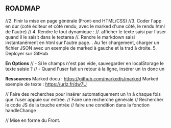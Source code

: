 ## ROADMAP

//2. Finir la mise en page générale (Front-end HTML/CSS)
//3. Coder l'app en dur (coté éditeur et côté rendu, avec le marked d'une côté, le rendu html de l'autre)
// 4. Rendre le tout dynamique :
    //. afficher le texte saisi par l'user quand il le saisit dans le textarea
    //. Rendre le markdown saisi instantanément en html sur l'autre page. 
    . Au 1er chargement, charger un fichier JSON avec un exemple de marked à gauche et la trad à droite. 
5. Deployer sur GitHub


**En Options**
// - Si le champs n'est pas vide, sauvegarder en localStorage le texte saisie ?
// - Quand l'user fait un retour à la ligne, insérer un \n donc un <br>




**Ressources**
Marked docu : https://github.com/markedjs/marked
Marked exemple de texte : https://urlz.fr/dw7U



// Faire des recherches pour insérer automatiquement un \n à chaque fois que l'user appuie sur entrée.
  // Faire une recherche générale
  // Rechercher le code JS de la touche entrée
  // faire une condition dans la fonction handleChange

// Mise en forme du Front.